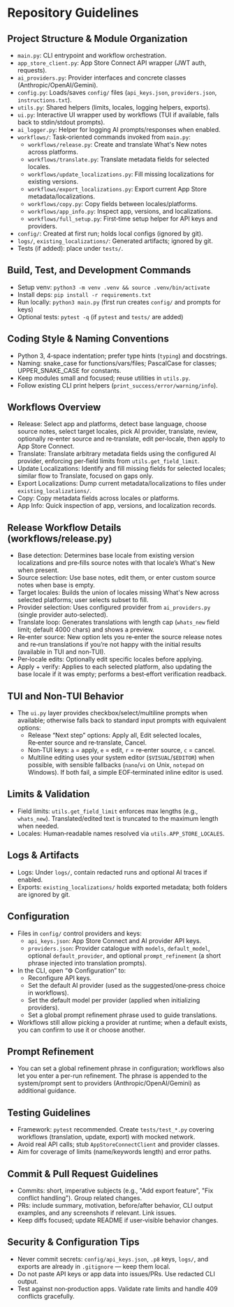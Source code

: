 # Repository Guidelines

## Project Structure & Module Organization

- `main.py`: CLI entrypoint and workflow orchestration.
- `app_store_client.py`: App Store Connect API wrapper (JWT auth, requests).
- `ai_providers.py`: Provider interfaces and concrete classes (Anthropic/OpenAI/Gemini).
- `config.py`: Loads/saves `config/` files (`api_keys.json`, `providers.json`, `instructions.txt`).
- `utils.py`: Shared helpers (limits, locales, logging helpers, exports).
- `ui.py`: Interactive UI wrapper used by workflows (TUI if available, falls back to stdin/stdout prompts).
- `ai_logger.py`: Helper for logging AI prompts/responses when enabled.
- `workflows/`: Task‑oriented commands invoked from `main.py`:
  - `workflows/release.py`: Create and translate What's New notes across platforms.
  - `workflows/translate.py`: Translate metadata fields for selected locales.
  - `workflows/update_localizations.py`: Fill missing localizations for existing versions.
  - `workflows/export_localizations.py`: Export current App Store metadata/localizations.
  - `workflows/copy.py`: Copy fields between locales/platforms.
  - `workflows/app_info.py`: Inspect app, versions, and localizations.
  - `workflows/full_setup.py`: First‑time setup helper for API keys and providers.
- `config/`: Created at first run; holds local configs (ignored by git).
- `logs/`, `existing_localizations/`: Generated artifacts; ignored by git.
- Tests (if added): place under `tests/`.

## Build, Test, and Development Commands

- Setup venv: `python3 -m venv .venv && source .venv/bin/activate`
- Install deps: `pip install -r requirements.txt`
- Run locally: `python3 main.py` (first run creates `config/` and prompts for keys)
- Optional tests: `pytest -q` (if `pytest` and `tests/` are added)

## Coding Style & Naming Conventions

- Python 3, 4‑space indentation; prefer type hints (`typing`) and docstrings.
- Naming: snake_case for functions/vars/files; PascalCase for classes; UPPER_SNAKE_CASE for constants.
- Keep modules small and focused; reuse utilities in `utils.py`.
- Follow existing CLI print helpers (`print_success/error/warning/info`).

## Workflows Overview

- Release: Select app and platforms, detect base language, choose source notes, select target locales, pick AI provider, translate, review, optionally re‑enter source and re‑translate, edit per‑locale, then apply to App Store Connect.
- Translate: Translate arbitrary metadata fields using the configured AI provider, enforcing per‑field limits from `utils.get_field_limit`.
- Update Localizations: Identify and fill missing fields for selected locales; similar flow to Translate, focused on gaps only.
- Export Localizations: Dump current metadata/localizations to files under `existing_localizations/`.
- Copy: Copy metadata fields across locales or platforms.
- App Info: Quick inspection of app, versions, and localization records.

## Release Workflow Details (workflows/release.py)

- Base detection: Determines base locale from existing version localizations and pre‑fills source notes with that locale’s What's New when present.
- Source selection: Use base notes, edit them, or enter custom source notes when base is empty.
- Target locales: Builds the union of locales missing What's New across selected platforms; user selects subset to fill.
- Provider selection: Uses configured provider from `ai_providers.py` (single provider auto‑selected).
- Translate loop: Generates translations with length cap (`whats_new` field limit; default 4000 chars) and shows a preview.
- Re‑enter source: New option lets you re‑enter the source release notes and re‑run translations if you’re not happy with the initial results (available in TUI and non‑TUI).
- Per‑locale edits: Optionally edit specific locales before applying.
- Apply + verify: Applies to each selected platform, also updating the base locale if it was empty; performs a best‑effort verification readback.

## TUI and Non‑TUI Behavior

- The `ui.py` layer provides checkbox/select/multiline prompts when available; otherwise falls back to standard input prompts with equivalent options:
  - Release “Next step” options: Apply all, Edit selected locales, Re‑enter source and re‑translate, Cancel.
  - Non‑TUI keys: `a` = apply, `e` = edit, `r` = re‑enter source, `c` = cancel.
  - Multiline editing uses your system editor (`$VISUAL`/`$EDITOR`) when possible, with sensible fallbacks (`nano`/`vi` on Unix, `notepad` on Windows). If both fail, a simple EOF‑terminated inline editor is used.

## Limits & Validation

- Field limits: `utils.get_field_limit` enforces max lengths (e.g., `whats_new`). Translated/edited text is truncated to the maximum length when needed.
- Locales: Human‑readable names resolved via `utils.APP_STORE_LOCALES`.

## Logs & Artifacts

- Logs: Under `logs/`, contain redacted runs and optional AI traces if enabled.
- Exports: `existing_localizations/` holds exported metadata; both folders are ignored by git.

## Configuration

- Files in `config/` control providers and keys:
  - `api_keys.json`: App Store Connect and AI provider API keys.
  - `providers.json`: Provider catalogue with `models`, `default_model`, optional `default_provider`, and optional `prompt_refinement` (a short phrase injected into translation prompts).
- In the CLI, open “⚙️  Configuration” to:
  - Reconfigure API keys.
  - Set the default AI provider (used as the suggested/one‑press choice in workflows).
  - Set the default model per provider (applied when initializing providers).
  - Set a global prompt refinement phrase used to guide translations.
- Workflows still allow picking a provider at runtime; when a default exists, you can confirm to use it or choose another.

## Prompt Refinement

- You can set a global refinement phrase in configuration; workflows also let you enter a per-run refinement. The phrase is appended to the system/prompt sent to providers (Anthropic/OpenAI/Gemini) as additional guidance.

## Testing Guidelines

- Framework: `pytest` recommended. Create `tests/test_*.py` covering workflows (translation, update, export) with mocked network.
- Avoid real API calls; stub `AppStoreConnectClient` and provider classes.
- Aim for coverage of limits (name/keywords length) and error paths.

## Commit & Pull Request Guidelines

- Commits: short, imperative subjects (e.g., "Add export feature", "Fix conflict handling"). Group related changes.
- PRs: include summary, motivation, before/after behavior, CLI output examples, and any screenshots if relevant. Link issues.
- Keep diffs focused; update README if user‑visible behavior changes.

## Security & Configuration Tips

- Never commit secrets: `config/api_keys.json`, `.p8` keys, `logs/`, and exports are already in `.gitignore` — keep them local.
- Do not paste API keys or app data into issues/PRs. Use redacted CLI output.
- Test against non‑production apps. Validate rate limits and handle 409 conflicts gracefully.
